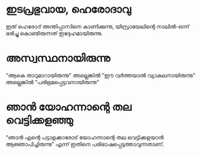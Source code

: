 # ഇടപ്രഭുവായ, ഹെരോദാവു
ഇത് ഹെരോദ് അന്തിപ്പാസിനെ കാണിക്കുന്നു, യിസ്രായേലിന്റെ നാലിൽ-ഒന്ന് ഭരിച്ചു കൊണ്ടിരുന്നത് ഇദ്ദേഹമായിരുന്നു.
# അസ്വസ്ഥനായിരുന്നു
“ആകെ താറുമാറായിരുന്നു” അല്ലെങ്കിൽ “ഈ വർത്തയാൽ വ്യാകുലനായിരുന്നു” അല്ലെങ്കിൽ “പരിഭ്രമപ്പെട്ടവനായിരുന്നു”
# ഞാൻ യോഹന്നാന്റെ തല വെട്ടിക്കളഞ്ഞു
“ഞാൻ എന്റെ പട്ടാളക്കാരോട് യോഹന്നാന്റെ തല വെട്ടിക്കളയാൻ ആജ്ഞാപിച്ചിരുന്നു” എന്ന് ഇതിനെ പരിഭാഷപ്പെടുത്താവുന്നതാണ്.

